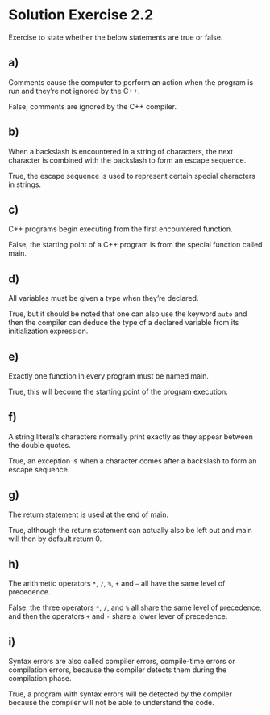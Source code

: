 # Solution Exercise 2.2

Exercise to state whether the below statements are true or false.

## a)

Comments cause the computer to perform an action when the program is run and they’re not ignored by the C++.

False, comments are ignored by the C++ compiler.

## b)

When a backslash is encountered in a string of characters, the next character is combined with the backslash to form an escape sequence.

True, the escape sequence is used to represent certain special characters in strings.

## c)

C++ programs begin executing from the first encountered function.

False, the starting point of a C++ program is from the special function called main.

## d)

All variables must be given a type when they’re declared.

True, but it should be noted that one can also use the keyword `auto` and then the compiler can deduce the type of a declared variable from its initialization expression.

## e)

Exactly one function in every program must be named main.

True, this will become the starting point of the program execution.

## f)

A string literal’s characters normally print exactly as they appear between the double quotes.

True, an exception is when a character comes after a backslash to form an escape sequence.

## g)

The return statement is used at the end of main.

True, although the return statement can actually also be left out and main will then by default return 0.

## h)

The arithmetic operators `*`, `/`, `%`, `+` and `–` all have the same level of precedence.

False, the three operators `*`, `/`, and `%` all share the same level of precedence, and then the operators `+` and `-` share a lower lever of precedence.

## i)

Syntax errors are also called compiler errors, compile-time errors or compilation errors, because the compiler detects them during the compilation phase.

True, a program with syntax errors will be detected by the compiler because the compiler will not be able to understand the code.
